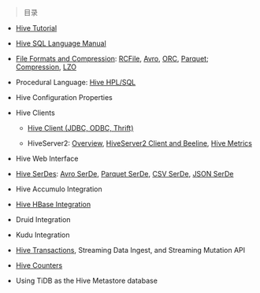 
> 目录

- [Hive Tutorial](https://github.com/ZGG2016/hive-website/blob/master/User%20Documentation/Hive%20Tutorial.md)

- [Hive SQL Language Manual](https://github.com/ZGG2016/hive-website/blob/master/User%20Documentation/Hive%20SQL%20Language%20Manual/0%E7%9B%AE%E5%BD%95.md)

- [File Formats and Compression](https://github.com/ZGG2016/hive-website/blob/master/User%20Documentation/File%20Formats%20and%20Compression/0%E7%9B%AE%E5%BD%95.md):  [RCFile](https://github.com/ZGG2016/hive-website/blob/master/User%20Documentation/File%20Formats%20and%20Compression/RCFile.md), [Avro](https://github.com/ZGG2016/hive-website/blob/master/User%20Documentation/Hive%20SQL%20Language%20Manual/Avro%20Files.md), [ORC](https://github.com/ZGG2016/hive-website/blob/master/User%20Documentation/Hive%20SQL%20Language%20Manual/ORC%20Files.md), [Parquet](https://github.com/ZGG2016/hive-website/blob/master/User%20Documentation/Hive%20SQL%20Language%20Manual/Parquet.md); [Compression](https://github.com/ZGG2016/hive-website/blob/master/User%20Documentation/Hive%20SQL%20Language%20Manual/Compressed%20Data%20Storage.md), [LZO](https://github.com/ZGG2016/hive-website/blob/master/User%20Documentation/Hive%20SQL%20Language%20Manual/LZO%20Compression.md)

- Procedural Language:  [Hive HPL/SQL](https://github.com/ZGG2016/hive-website/blob/master/User%20Documentation/Hive%20SQL%20Language%20Manual/Hive%20HPL-SQL.md)

- Hive Configuration Properties

- Hive Clients

	- [Hive Client (JDBC, ODBC, Thrift)](https://github.com/ZGG2016/hive-website/blob/master/User%20Documentation/Hive%20Clients/Hive%20Client%20(JDBC%2C%20ODBC%2C%20Thrift).md)

	- HiveServer2:  [Overview](https://github.com/ZGG2016/hive-website/blob/master/User%20Documentation/Hive%20Clients/HiveServer2%20Overview.md), [HiveServer2 Client and Beeline](https://github.com/ZGG2016/hive-website/blob/master/User%20Documentation/Hive%20Clients/HiveServer2%20Clients.md), [Hive Metrics](https://github.com/ZGG2016/hive-website/blob/master/User%20Documentation/Hive%20Clients/Hive%20Metrics.md)

- Hive Web Interface

- [Hive SerDes](https://github.com/ZGG2016/hive-website/blob/master/User%20Documentation/Hive%20SerDes.md):  [Avro SerDe](https://github.com/ZGG2016/hive-website/blob/master/User%20Documentation/Avro%20SerDe.md), [Parquet SerDe](https://github.com/ZGG2016/hive-website/blob/master/User%20Documentation/Parquet%20SerDe.md), [CSV SerDe](https://github.com/ZGG2016/hive-website/blob/master/User%20Documentation/CSV%20SerDe.md), [JSON SerDe](https://github.com/ZGG2016/hive-website/blob/master/User%20Documentation/Hive%20SQL%20Language%20Manual/DDL%20Statements.md)   

- Hive Accumulo Integration

- [Hive HBase Integration](https://github.com/ZGG2016/hive-website/blob/master/User%20Documentation/Hive%20HBase%20Integration.md)

- Druid Integration

- Kudu Integration

- [Hive Transactions](https://github.com/ZGG2016/hive-website/blob/master/User%20Documentation/Hive%20Transactions.md), Streaming Data Ingest, and Streaming Mutation API

- [Hive Counters](https://github.com/ZGG2016/hive-website/blob/master/User%20Documentation/Hive%20Counters.md)

- Using TiDB as the Hive Metastore database